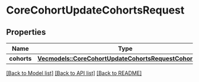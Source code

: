 # CoreCohortUpdateCohortsRequest

## Properties

Name | Type | Description | Notes
------------ | ------------- | ------------- | -------------
**cohorts** | [**Vec<models::CoreCohortUpdateCohortsRequestCohortsInner>**](core_cohort_update_cohorts_request_cohorts_inner.md) |  | 

[[Back to Model list]](../README.md#documentation-for-models) [[Back to API list]](../README.md#documentation-for-api-endpoints) [[Back to README]](../README.md)


